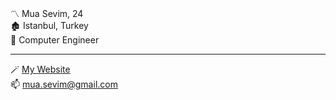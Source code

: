 〽️ Mua Sevim, 24  
🏚️ Istanbul, Turkey  
🔧 Computer Engineer  

---

🪄 [My Website](https://muasevim.github.io/)  
📫 [mua.sevim@gmail.com](mailto:mua.sevim@gmail.com)  
